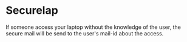 # Securelap
If someone access your laptop without the knowledge of the user, the secure mail will be send to the user's mail-id about the access. 
